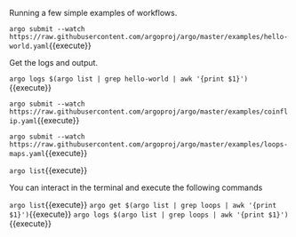 Running a few simple examples of workflows.



`argo submit --watch https://raw.githubusercontent.com/argoproj/argo/master/examples/hello-world.yaml`{{execute}}

Get the logs and output.

`argo logs $(argo list | grep hello-world | awk '{print $1}')`{{execute}}


`argo submit --watch https://raw.githubusercontent.com/argoproj/argo/master/examples/coinflip.yaml`{{execute}}

`argo submit --watch https://raw.githubusercontent.com/argoproj/argo/master/examples/loops-maps.yaml`{{execute}}

`argo list`{{execute}}

You can interact in the terminal and execute the following commands

`argo list`{{execute}}
`argo get $(argo list | grep loops | awk '{print $1}')`{{execute}}
`argo logs $(argo list | grep loops | awk '{print $1}')`{{execute}}

